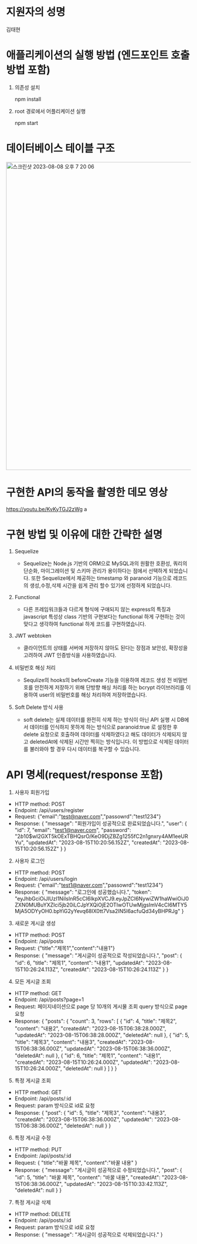 # 지원자의 성명

김태현

# 애플리케이션의 실행 방법 (엔드포인트 호출 방법 포함)

1. 의존성 설치

   npm install

2. root 경로에서 어플리케이션 실행

   npm start

# 데이터베이스 테이블 구조

<img width="840" alt="스크린샷 2023-08-08 오후 7 20 06" src="https://github.com/taehyunkim44/wanted-pre-onboarding-backend/assets/101853993/4fc18f3a-9764-4620-ae7f-5e3bb4a4a7bc">

# 구현한 API의 동작을 촬영한 데모 영상

https://youtu.be/KvKyTGJ2zWg
a

# 구현 방법 및 이유에 대한 간략한 설명

1. Sequelize

   - Sequelize는 Node.js 기반의 ORM으로 MySQL과의 원활한 호환성, 쿼리의 단순화, 마이그레이션 및 스키마 관리가 용이하다는 점에서 선택하게 되었습니다. 또한 Sequelize에서 제공하는 timestamp 와 paranoid 기능으로 레코드의 생성,수정,삭제 시간을 쉽게 관리 할수 있기에 선정하게 되었습니다.

2. Functional

   - 다른 프레임워크들과 다르게 형식에 구애되지 않는 express의 특징과 javascript 특성상 class 기반의 구현보다는 functional 하게 구현하는 것이 맞다고 생각하여 functional 하게 코드를 구현하였습니다.

3. JWT webtoken

   - 클라이언트의 상태를 서버에 저장하지 않아도 된다는 장점과 보안성, 확장성을 고려하여 JWT 인증방식을 사용하였습니다.

4. 비밀번호 해싱 처리

   - Sequlize의 hooks의 beforeCreate 기능을 이용하여 레코드 생성 전 비밀번호를 안전하게 저장하기 위해 단방향 해싱 처리를 하는 bcrypt 라이브러리를 이용하여 user의 비밀번호를 해싱 처리하여 저장하였습니다.

5. Soft Delete 방식 사용
   - soft delete는 실제 데이터를 완전히 삭제 하는 방식이 아닌 API 실행 시 DB에서 데이터를 인식하지 못하게 하는 방식으로 paranoid:true 로 설정한 후 delete 요청으로 호출하여 데이터를 삭제하였다고 해도 데이터가 삭제되지 않고 deletedAt에 삭제된 시간만 찍히는 방식입니다. 이 방법으로 삭제된 데이터를 불러와야 할 경우 다시 데이터를 복구할 수 있습니다.

# API 명세(request/response 포함)

1. 사용자 회원가입

- HTTP method: POST
- Endpoint: /api/users/register
- Request: {"email":"test@naver.com","passowrd":"test1234"}
- Response: {
  "message": "회원가입이 성공적으로 완료되었습니다.",
  "user": {
  "id": 7,
  "email": "test1@naver.com",
  "password": "$2b$10$wI2GXT5kOExTBHQsrO/KeO9DjZBZg1255fC2n1gnxry4AM1eeURYu",
  "updatedAt": "2023-08-15T10:20:56.152Z",
  "createdAt": "2023-08-15T10:20:56.152Z"
  }
  }

2. 사용자 로그인

- HTTP method: POST
- Endpoint: /api/users/login
- Request: {"email":"test1@naver.com","passowrd":"test1234"}
- Response: {
  "message": "로그인에 성공했습니다.",
  "token": "eyJhbGciOiJIUzI1NiIsInR5cCI6IkpXVCJ9.eyJpZCI6NywiZW1haWwiOiJ0ZXN0MUBuYXZlci5jb20iLCJpYXQiOjE2OTIwOTUwMjgsImV4cCI6MTY5MjA5ODYyOH0.bpYiG2yYevq68lX0tt7Vsa2IN5l6acfuQd34yBHPRJg"
  }

3. 새로운 게시글 생성

- HTTP method: POST
- Endpoint: /api/posts
- Request: {"title":"제목1","content":"내용1"}
- Response: {
  "message": "게시글이 성공적으로 작성되었습니다.",
  "post": {
  "id": 6,
  "title": "제목1",
  "content": "내용1",
  "updatedAt": "2023-08-15T10:26:24.113Z",
  "createdAt": "2023-08-15T10:26:24.113Z"
  }
  }

4. 모든 게시글 조회

- HTTP method: GET
- Endpoint: /api/posts?page=1
- Request: 페이지네이션으로 page 당 10개의 게시물 조회 query 방식으로 page 요청
- Response: {
  "posts": {
  "count": 3,
  "rows": [
  {
  "id": 4,
  "title": "제목2",
  "content": "내용2",
  "createdAt": "2023-08-15T06:38:28.000Z",
  "updatedAt": "2023-08-15T06:38:28.000Z",
  "deletedAt": null
  },
  {
  "id": 5,
  "title": "제목3",
  "content": "내용3",
  "createdAt": "2023-08-15T06:38:36.000Z",
  "updatedAt": "2023-08-15T06:38:36.000Z",
  "deletedAt": null
  },
  {
  "id": 6,
  "title": "제목1",
  "content": "내용1",
  "createdAt": "2023-08-15T10:26:24.000Z",
  "updatedAt": "2023-08-15T10:26:24.000Z",
  "deletedAt": null
  }
  ]
  }
  }

5. 특정 게시글 조회

- HTTP method: GET
- Endpoint: /api/posts/:id
- Request: param 방식으로 id로 요청
- Response: {
  "post": {
  "id": 5,
  "title": "제목3",
  "content": "내용3",
  "createdAt": "2023-08-15T06:38:36.000Z",
  "updatedAt": "2023-08-15T06:38:36.000Z",
  "deletedAt": null
  }
  }

6. 특정 게시글 수정

- HTTP method: PUT
- Endpoint: /api/posts/:id
- Request: {
  "title":"바꿀 제목",
  "content":"바꿀 내용"
  }
- Response: {
  "message": "게시글이 성공적으로 수정되었습니다.",
  "post": {
  "id": 5,
  "title": "바꿀 제목",
  "content": "바꿀 내용",
  "createdAt": "2023-08-15T06:38:36.000Z",
  "updatedAt": "2023-08-15T10:33:42.113Z",
  "deletedAt": null
  }
  }

7. 특정 게시글 삭제

- HTTP method: DELETE
- Endpoint: /api/posts/:id
- Request: param 방식으로 id로 요청
- Response: {
  "message": "게시글이 성공적으로 삭제되었습니다."
  }

